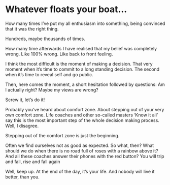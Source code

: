 # Whatever floats your boat…

How many times I’ve put my all enthusiasm into something, being convinced that it was the right thing.

Hundreds, maybe thousands of times.

How many time afterwards I have realised that my belief was completely wrong. Like 100% wrong. Like back to front feeling.

I think the most difficult is the moment of making a decision. That very moment when it’s time to commit to a long standing decision. The second when it’s time to reveal self and go public.

Then, here comes the moment, a short hesitation followed by questions: Am I actually right? Maybe my views are wrong?

Screw it, let’s do it!

Probably you’ve heard about comfort zone. About stepping out of your very own comfort zone. Life coaches and other so-called masters ‘Know it all’ say this is the most important step of the whole decision making process. Well, I disagree.

Stepping out of the comfort zone is just the beginning.

Often we find ourselves not as good as expected. So what, then? What should we do when there is no road full of roses with a rainbow above it? And all these coaches answer their phones with the red button? You will trip and fall, rise and fall again

Well, keep up. At the end of the day, it’s your life. And nobody will live it better, than you.

